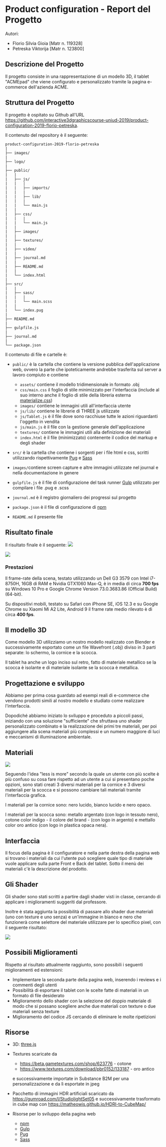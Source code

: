 # Product configuration - Report del Progetto
Autori:
- Florio Silvia Gioia [Matr n. 119328]
- Petreska Viktorija [Matr n. 123800]

## Descrizione del Progetto
Il progetto consiste in una rappresentazione di un modello 3D, il tablet "ACMEpad" che viene configurato e personalizzato tramite la pagina e-commerce dell'azienda ACME.


## Struttura del Progetto
Il progetto è ospitato su Github all'URL https://github.com/interactive3dgraphicscourse-uniud-2019/product-configuration-2019-florio-petreska. 

Il contenuto del repository è il seguente:

```
product-configuration-2019-florio-petreska
|
├── images/
|
├── logo/
|
├── public/
|   |
|   ├── js/
|   |   |
|   |   ├── imports/   
|   |   |
|   |   ├── lib/   
|   |   |
|   |   └── main.js 
|   |
|   ├── css/
|   |   |
|   |   └── main.js 
|   |   
|   ├── images/
|   |
|   ├── textures/
|   |
|   ├── video/
|   |
|   ├── journal.md
|   |
|   ├── README.md
|   |
|   └── index.html
|
├── src/
|   |
|   ├── sass/
|   |   |
|   |   └── main.scss
|   |
|   └── index.pug
|
├── README.md
|
├── gulpfile.js
|
├── journal.md
|
└── package.json
```
 
Il contenuto di file e cartelle è:
- `public/` è la cartella che contiene la versione pubblica dell'applicazione web, ovvero la parte che ipoteticamente andrebbe trasferita sul server a lavoro compiuto e contiene
    - `assets/` contiene il modello tridimensionale in formato .obj
    - `css/main.css` il foglio di stile minimizzato per l'interfaccia (include al suo interno anche il foglio di stile della libreria esterna [materialize.css](https://materializecss.com/))
    - `images/` contiene le immagini utili all'interfaccia utente
    - `js/lib/` contiene le librerie di THREE js utilizzate
    - `js/Tablet.js` è il file dove sono racchiuse tutte le azioni riguardanti l'oggetto in vendita
    - `js/main.js` è il file con la gestione generale dell'applicazione
    - `textures/` contiene le immagini utili alla definizione dei materiali
    - `index.html` è il file (minimizzato) contenente il codice del markup e degli shader

- `src/` è la cartella che contiene i sorgenti per i file html e css, scritti utilizzando  rispettivamente [Pug](https://pugjs.org/api/getting-started.html) e [Sass](https://sass-lang.com/)

- `images/`contiene screen capture e altre immagini utilizzate nel journal e nella documentazione in genere

- `gulpfile.js` è il file di configurazione del task runner [Gulp](https://gulpjs.com/) utilizzato per compilare i file .pug e .scss 

- `journal.md` è il registro giornaliero dei progressi sul progetto

- `package.json` è il file di configurazione di [npm](https://www.npmjs.com/)

- `README.md` il presente file


## Risultato finale

Il risultato finale è il seguente:
![](images/final-front2.png)


![](images/final-back2.png)

### Prestazioni
Il frame-rate della scena, testato utilizzando un Dell G3 3579 con Intel i7-8750H, 16GB di RAM e Nvidia GTX1060 Max-Q, è in media di circa **700 fps** su Windows 10 Pro e Google Chrome Version 73.0.3683.86 (Official Build) (64-bit).

Su dispositivi mobili, testato su Safari con iPhone SE, iOS 12.3 e su Google Chrome su Xiaomi Mi A2 Lite, Android 9 il frame rate medio rilevato è di circa **400 fps**.

## Il modello 3D
Come modello 3D utilizziamo un nostro modello realizzato con Blender e successivamente esportato come un file Wavefront (.obj) diviso in 3 parti separate: lo schermo, la cornice e la scocca. 

Il tablet ha anche un logo inciso sul retro, fatto di materiale metallico se la scocca è isolante e di materiale isolante se la scocca è metallica.

## Progettazione e sviluppo
Abbiamo per prima cosa guardato ad esempi reali di e-commerce che vendono prodotti simili al nostro modello e studiato come realizzare l'interfaccia. 

Dopodiché abbiamo iniziato lo sviluppo e proceduto a piccoli passi, iniziando con una soluzione "sufficiente" che sfruttava uno shader personalizzato combinato e la realizzazione dei primi tre materiali, per poi aggiungere alla scena materiali più complessi e un numero maggiore di luci e meccanismi di illuminazione ambientale.

## Materiali
![](images/materiali-final.png)

Seguendo l'idea "less is more" secondo la quale un utente con più scelte è più confuso su cosa fare rispetto ad un utente a cui si presentano poche opzioni, sono stati creati 3 diversi materiali per la cornice e 3 diversi materiali per la scocca e si possono cambiare tali materiali tramite l'interfaccia grafica.

I materiali per la cornice sono: nero lucido, bianco lucido e nero opaco.

I materiali per la scocca sono: metallo argentato (con logo in tessuto nero), cotone color indigo - il colore del brand - (con logo in argento) e mettallo color oro antico (con logo in plastica opaca nera).

## Interfaccia
Il focus della pagina è il configuratore e nella parte destra della pagina web si trovano i materiali da cui l'utente può scegliere quale tipo di materiale vuole applicare sulla parte Front e Back del tablet. Sotto il menù dei materiali c'è la descrizione del prodotto.

## Gli Shader
Gli shader sono stati scritti a partire dagli shader visti in classe, cercando di applicare i miglioramenti suggeriti dal professore. 

Inoltre è stata aggiunta la possibilità di passare allo shader due materiali (uno con texture e uno senza) e un'immagine in bianco e nero che funzionerà come selettore del materiale utilizzare per lo specifico pixel, con il seguente risultato:

![](images/double.png)


## Possibili Miglioramenti
Rispetto al risultato attualmente raggiunto, sono possibili i seguenti miglioramenti ed estensioni:
* Implementare la seconda parte della pagina web, inserendo i reviews e i commenti degli utenti
* Possibilità di esportare il tablet con le scelte fatte di materiali in un formato di file desiderato
* Miglioramento dello shader con la selezione del doppio materiale di modo che si possano scegliere anche due materiali con texture o due materiali senza texture
* Miglioramento del codice JS cercando di eliminare le molte ripetizioni


## Risorse
* 3D: [three.js](https://threejs.org/)
* Textures scaricate da
    * https://beta.gametextures.com/shop/623776 - cotone
    * https://www.textures.com/download/pbr0152/133187 - oro antico

  e successivamente importate in Substance B2M per una personalizzazione e da lì esportate in jpeg
* Pacchetto di immagini HDR artificiali scaricato da https://gumroad.com/l/StudiolightSet05 e successivamente trasformato in cube map con https://matheowis.github.io/HDRI-to-CubeMap/
* Risorse per lo sviluppo della pagina web
    * [npm](https://www.npmjs.com/)
    * [Gulp](https://gulpjs.com/) 
    * [Pug](https://pugjs.org/api/getting-started.html) 
    * [Sass](https://sass-lang.com/)



